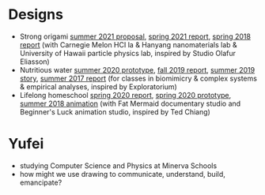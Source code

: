 # Designs
- Strong origami [summer 2021 proposal](https://docs.google.com/document/d/186m1BDEUKCj7QPK9dnnL1jzLBbcR01C7UR2jM2Ga8KQ/edit?usp=sharing), [spring 2021 report](), [spring 2018 report]() (with Carnegie Melon HCI la & Hanyang nanomaterials lab & University of Hawaii particle physics lab, inspired by Studio Olafur Eliasson)
- Nutritious water [summer 2020 prototype](), [fall 2019 report](), [summer 2019 story](), [summer 2017 report]() (for classes in biomimicry & complex systems & empirical analyses, inspired by Exploratorium)
- Lifelong homeschool [spring 2020 report](), [spring 2020 prototype](), [summer 2018 animation]() (with Fat Mermaid documentary studio and Beginner's Luck animation studio, inspired by Ted Chiang)
# Yufei
- studying Computer Science and Physics at Minerva Schools
- how might we use drawing to communicate, understand, build, emancipate?
